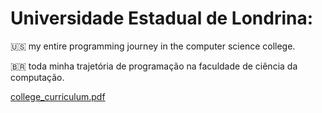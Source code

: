 # Universidade Estadual de Londrina:

🇺🇸 my entire programming journey in the computer science college.

🇧🇷 toda minha trajetória de programação na faculdade de ciência da computação.

[college_curriculum.pdf](https://github.com/rafatokairin/UEL/files/13064486/college_curriculum.pdf)
